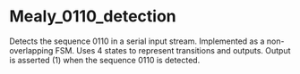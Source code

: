 # Mealy_0110_detection
Detects the sequence 0110 in a serial input stream.
Implemented as a non-overlapping FSM.
Uses 4 states to represent transitions and outputs.
Output is asserted (1) when the sequence 0110 is detected.
